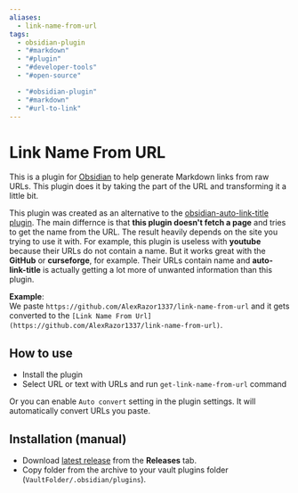 ```yaml
---
aliases:
  - link-name-from-url
tags:
  - obsidian-plugin
  - "#markdown"
  - "#plugin"
  - "#developer-tools"
  - "#open-source"

  - "#obsidian-plugin"
  - "#markdown"
  - "#url-to-link"
---
```

# Link Name From URL

This is a plugin for [Obsidian](https://obsidian.md) to help generate Markdown links from raw URLs. This plugin does it by taking the part of the URL and transforming it a little bit.

This plugin was created as an alternative to the [obsidian-auto-link-title plugin](https://github.com/zolrath/obsidian-auto-link-title). The main differnce is that **this plugin doesn't fetch a page** and tries to get the name from the URL. The result heavily depends on the site you trying to use it with. For example, this plugin is useless with **youtube** because their URLs do not contain a name. But it works great with the **GitHub** or **curseforge**, for example. Their URLs contain name and **auto-link-title** is actually getting a lot more of unwanted information than this plugin.

**Example**:  
We paste `https://github.com/AlexRazor1337/link-name-from-url` and it gets converted to the `[Link Name From Url](https://github.com/AlexRazor1337/link-name-from-url)`.

## How to use

- Install the plugin
- Select URL or text with URLs and run `get-link-name-from-url` command

Or you can enable `Auto convert` setting in the plugin settings. It will automatically convert URLs you paste.

## Installation (manual)

- Download [latest release](https://github.com/AlexRazor1337/link-name-from-url/releases/latest/) from the **Releases** tab.
- Copy folder from the archive to your vault plugins folder (`VaultFolder/.obsidian/plugins`).
